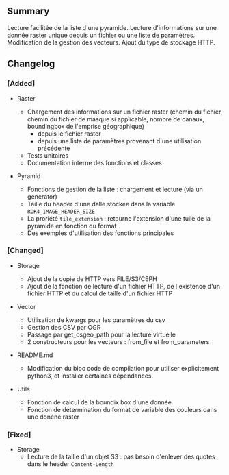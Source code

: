 ## Summary

Lecture facilitée de la liste d'une pyramide. Lecture d'informations sur une donnée raster unique depuis un fichier ou une liste de paramètres. Modification de la gestion des vecteurs. Ajout du type de stockage HTTP.

## Changelog

### [Added]

* Raster
    * Chargement des informations sur un fichier raster (chemin du fichier, chemin du fichier de masque si applicable, nombre de canaux, boundingbox de l'emprise géographique)
        * depuis le fichier raster
        * depuis une liste de paramètres provenant d'une utilisation précédente
    * Tests unitaires
    * Documentation interne des fonctions et classes

* Pyramid
    * Fonctions de gestion de la liste : chargement et lecture (via un generator)
    * Taille du header d'une dalle stockée dans la variable `ROK4_IMAGE_HEADER_SIZE`
    * La proriété `tile_extension` : retourne l'extension d'une tuile de la pyramide en fonction du format
    * Des exemples d'utilisation des fonctions principales

### [Changed]

* Storage
    * Ajout de la copie de HTTP vers FILE/S3/CEPH
    * Ajout de la fonction de lecture d'un fichier HTTP, de l'existence d'un fichier HTTP et du calcul de taille d'un fichier HTTP
* Vector
    * Utilisation de kwargs pour les paramètres du csv
    * Gestion des CSV par OGR
    * Passage par get_osgeo_path pour la lecture virtuelle
    * 2 constructeurs pour les vecteurs : from_file et from_parameters

* README.md
    * Modification du bloc code de compilation pour utiliser explicitement python3, et installer certaines dépendances.
* Utils
    * Fonction de calcul de la boundix box d'une donnée
    * Fonction de détermination du format de variable des couleurs dans une donéne raster

### [Fixed]

* Storage
    * Lecture de la taille d'un objet S3 : pas besoin d'enlever des quotes dans le header `Content-Length`

<!--
### [Added]

### [Changed]

### [Deprecated]

### [Removed]

### [Fixed]

### [Security]
-->
